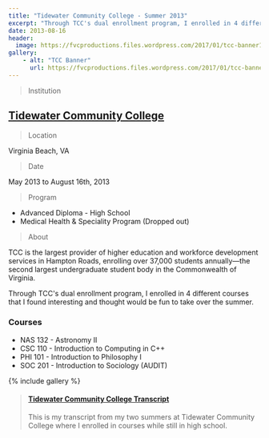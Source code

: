 ```yaml
---
title: "Tidewater Community College - Summer 2013"
excerpt: "Through TCC's dual enrollment program, I enrolled in 4 different courses that I found interesting and thought would be fun to take over the summer."
date: 2013-08-16
header:
  image: https://fvcproductions.files.wordpress.com/2017/01/tcc-banner1.png
gallery:
    - alt: "TCC Banner"
      url: https://fvcproductions.files.wordpress.com/2017/01/tcc-banner1.png
---
```


> Institution

## <a title="Tidewater Community College" href="https://tcc.edu" target="_blank" rel="noopener">Tidewater Community College</a>

> Location

Virginia Beach, VA

> Date

May 2013 to August 16th, 2013

> Program

- Advanced Diploma - High School
- Medical Health & Speciality Program (Dropped out)

> About

TCC is the largest provider of higher education and workforce development services in Hampton Roads, enrolling over 37,000 students annually—the second largest undergraduate student body in the Commonwealth of Virginia.

Through TCC's dual enrollment program, I enrolled in 4 different courses that I found interesting and thought would be fun to take over the summer.

### Courses

-   NAS 132 - Astronomy II
-   CSC 110 - Introduction to Computing in C++
-   PHI 101 - Introduction to Philosophy I
-   SOC 201 - Introduction to Sociology (AUDIT)

{% include gallery %}

<blockquote class="embedly-card"><h4><a href="https://www.scribd.com/document/353207049/Tidewater-Community-College-Transcript">Tidewater Community College Transcript</a></h4><p>This is my transcript from my two summers at Tidewater Community College where I enrolled in courses while still in high school.</p></blockquote>
